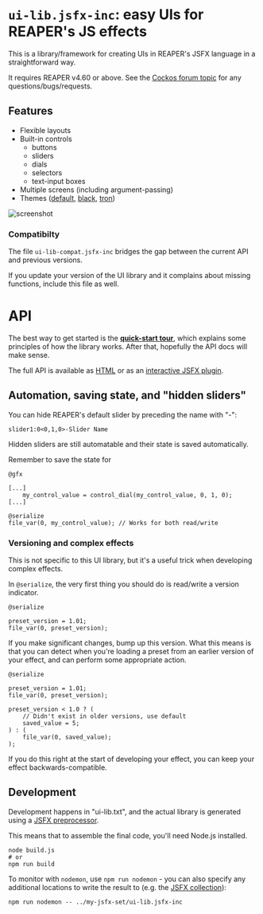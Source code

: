 # `ui-lib.jsfx-inc`: easy UIs for REAPER's JS effects

This is a library/framework for creating UIs in REAPER's JSFX language in a straightforward way.

It requires REAPER v4.60 or above.  See the [Cockos forum topic](https://forums.cockos.com/showthread.php?t=181055) for any questions/bugs/requests.

## Features

*	Flexible layouts
*	Built-in controls
	*	buttons
	*	sliders
	*	dials
	*	selectors
	*	text-input boxes
*	Multiple screens (including argument-passing)
*	Themes ([default](demo/theme-default.png), [black](demo/theme-black.png), [tron](demo/theme-tron.png))

![screenshot](demo/theme-default.png)

### Compatibilty

The file `ui-lib-compat.jsfx-inc` bridges the gap between the current API and previous versions.

If you update your version of the UI library and it complains about missing functions, include this file as well.

# API

The best way to get started is the [**quick-start tour**](tour/), which explains some principles of how the library works.  After that, hopefully the API docs will make sense.

The full API is available as [HTML](https://geraintluff.github.io/jsfx-ui-lib/doc/html/) or as an [interactive JSFX plugin](https://stash.reaper.fm/v/32955/ui-lib.zip).

## Automation, saving state, and "hidden sliders"

You can hide REAPER's default slider by preceding the name with "-":

```
slider1:0<0,1,0>-Slider Name
```

Hidden sliders are still automatable and their state is saved automatically.

Remember to save the state for

```eel2
@gfx

[...]
	my_control_value = control_dial(my_control_value, 0, 1, 0);
[...]

@serialize
file_var(0, my_control_value); // Works for both read/write
```

### Versioning and complex effects

This is not specific to this UI library, but it's a useful trick when developing complex effects.

In `@serialize`, the very first thing you should do is read/write a version indicator.

```eel2
@serialize

preset_version = 1.01;
file_var(0, preset_version);
```

If you make significant changes, bump up this version.  What this means is that you can detect when you're loading a preset from an earlier version of your effect, and can perform some appropriate action.

```eel2
@serialize

preset_version = 1.01;
file_var(0, preset_version);

preset_version < 1.0 ? (
	// Didn't exist in older versions, use default
	saved_value = 5;
) : (
	file_var(0, saved_value);
);
```

If you do this right at the start of developing your effect, you can keep your effect backwards-compatible.

## Development

Development happens in "ui-lib.txt", and the actual library is generated using a [JSFX preprocessor](https://www.npmjs.com/package/jsfx-preprocessor).

This means that to assemble the final code, you'll need Node.js installed.

```
node build.js
# or
npm run build
```

To monitor with `nodemon`, use `npm run nodemon` - you can also specify any additional locations to write the result to (e.g. the [JSFX collection](https://github.com/geraintluff/jsfx)):

```
npm run nodemon -- ../my-jsfx-set/ui-lib.jsfx-inc
```
